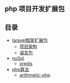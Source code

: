 <h2>php 项目开发扩展包</h2>

## 目录
- <a href="#">laravel框架扩展包</a>
    - <a href="#https://github.com/yb19890724/phpno1-architecture">项目架构</a>
    - <a href="#https://github.com/overtrue/laravel-lang">语言包</a>
- <a href="#">noSql</a>
    - <a href="#https://github.com/nrk/predis">predis</a>
- <a href="#">php算法</a>
    - <a href="#https://github.com/PuShaoWei/arithmetic-php">arithmetic-php</a>





